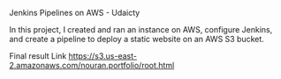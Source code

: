 
Jenkins Pipelines on AWS - Udaicty

In this project, I created and ran an instance on AWS, configure Jenkins, and create a pipeline to deploy a static website on an AWS S3 bucket.


Final result Link
https://s3.us-east-2.amazonaws.com/nouran.portfolio/root.html
